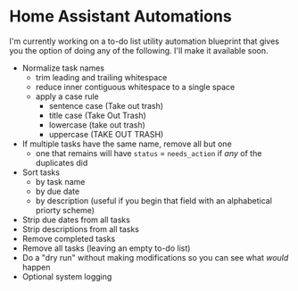 # Home Assistant Automations

I'm currently working on a to-do list utility automation blueprint that gives
you the option of doing any of the following. I'll make it available soon.

- Normalize task names
  - trim leading and trailing whitespace
  - reduce inner contiguous whitespace to a single space
  - apply a case rule
    - sentence case (Take out trash)
    - title case (Take Out Trash)
    - lowercase (take out trash)
    - uppercase (TAKE OUT TRASH)
- If multiple tasks have the same name, remove all but one
  - one that remains will have `status` = `needs_action` if _any_ of the
    duplicates did
- Sort tasks
  - by task name
  - by due date
  - by description (useful if you begin that field with an alphabetical priorty
    scheme)
- Strip due dates from all tasks
- Strip descriptions from all tasks
- Remove completed tasks
- Remove all tasks (leaving an empty to-do list)
- Do a "dry run" without making modifications so you can see what _would_ happen
- Optional system logging

[//]: # (
SPDX-FileCopyrightText: © 2024 Stephen Harvey Trottier
SPDX-License-Identifier: MIT
)
